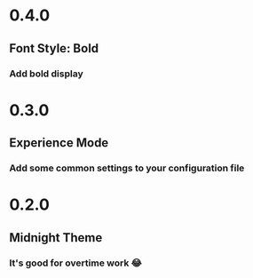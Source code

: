 # 0.4.0

## Font Style: Bold

### Add bold display

# 0.3.0

## Experience Mode

### Add some common settings to your configuration file

# 0.2.0

## Midnight Theme

### It's good for overtime work 😂
